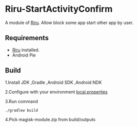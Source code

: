 # Riru-StartActivityConfirm

A module of [Riru](https://github.com/RikkaApps/Riru). Allow block some app start other app by user.

## Requirements

* [Riru](https://github.com/RikkaApps/Riru) installed.
* Android Pie

## Build

  1.Install JDK ,Gradle ,Android SDK ,Android NDK

  2.Configure with your environment [local.properties](https://github.com/Kr328/Riru-ForceDisplayCutoutMode/blob/master/local.properties)

  3.Run command 

``` Gradle 
./gradlew build
```
  4.Pick magisk-module.zip from build/outputs
